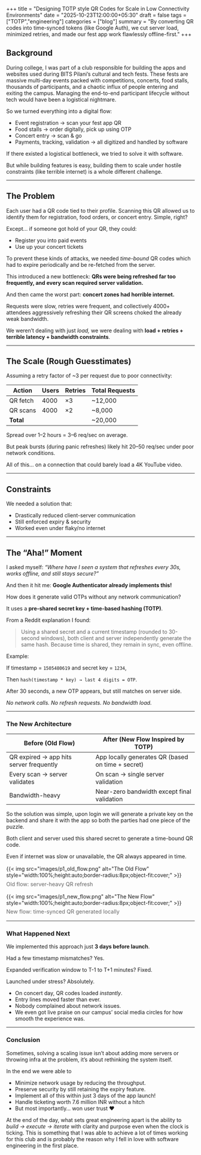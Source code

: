 +++
title = "Designing TOTP style QR Codes for Scale in Low Connectivity Environments"
date = "2025-10-23T12:00:00+05:30"
draft = false
tags = ["TOTP","engineering"]
categories = ["blog"]
summary = "By converting QR codes into time-synced tokens (like Google Auth), we cut server load, minimized retries, and made our fest app work flawlessly offline-first."
+++

## **Background**

During college, I was part of a club responsible for building the apps and websites used during BITS Pilani’s cultural and tech fests. These fests are massive multi-day events packed with competitions, concerts, food stalls, thousands of participants, and a chaotic influx of people entering and exiting the campus. Managing the end-to-end participant lifecycle without tech would have been a logistical nightmare.

So we turned everything into a digital flow:

- Event registration → scan your fest app QR
- Food stalls → order digitally, pick up using OTP
- Concert entry → scan & go
- Payments, tracking, validation → all digitized and handled by software

If there existed a logistical bottleneck, we tried to solve it with software.

But while building features is easy, building them to scale under hostile constraints (like terrible internet) is a whole different challenge.

---

## The Problem

Each user had a QR code tied to their profile. Scanning this QR allowed us to identify them for registration, food orders, or concert entry. Simple, right?

Except… if someone got hold of your QR, they could:

- Register you into paid events
- Use up your concert tickets

To prevent these kinds of attacks, we needed *time-bound* QR codes which had to expire periodically and be re-fetched from the server.

This introduced a new bottleneck: **QRs were being refreshed far too frequently, and every scan required server validation.**

And then came the worst part: **concert zones had horrible internet.**

Requests were slow, retries were frequent, and collectively 4000+ attendees aggressively refreshing their QR screens choked the already weak bandwidth.

We weren’t dealing with just *load,* we were dealing with **load + retries + terrible latency + bandwidth constraints**.

---

## **The Scale (Rough Guesstimates)**

Assuming a retry factor of ~3 per request due to poor connectivity:

| Action | Users | Retries | Total Requests |
| --- | --- | --- | --- |
| QR fetch | 4000 | ×3 | ~12,000 |
| QR scans | 4000 | ×2 | ~8,000 |
| **Total** |  |  | ~20,000 |

Spread over 1–2 hours = 3–6 req/sec on average.

But peak bursts (during panic refreshes) likely hit 20–50 req/sec under poor network conditions.

All of this… on a connection that could barely load a 4K YouTube video.

---

## **Constraints**

We needed a solution that:

- Drastically reduced client-server communication
- Still enforced expiry & security
- Worked even under flaky/no internet

---

## **The “Aha!” Moment**

I asked myself: *“Where have I seen a system that refreshes every 30s, works offline, and still stays secure?”*

And then it hit me: **Google Authenticator already implements this!**

How does it generate valid OTPs without any network communication?

It uses a **pre-shared secret key + time-based hashing (TOTP)**.

From a Reddit explanation I found:

> Using a shared secret and a current timestamp (rounded to 30-second windows), both client and server independently generate the same hash. Because time is shared, they remain in sync, even offline.
> 

Example:

If timestamp = `1505480619` and secret key = `1234`,

Then `hash(timestamp * key) → last 4 digits = OTP`.

After 30 seconds, a new OTP appears, but still matches on server side.

*No network calls. No refresh requests. No bandwidth load.*

---

### **The New Architecture**

| Before (Old Flow) | After (New Flow Inspired by TOTP) |
| --- | --- |
| QR expired → app hits server frequently | App locally generates QR (based on time + secret) |
| Every scan → server validates | On scan → single server validation |
| Bandwidth-heavy | Near-zero bandwidth except final validation |

So the solution was simple, upon login we will generate a private key on the backend and share it with the app so both the parties had one piece of the puzzle. 

Both client and server used this shared secret to generate a time-bound QR code.

Even if internet was slow or unavailable, the QR always appeared in time.
<div style="display:flex;gap:1rem;flex-wrap:wrap;margin:1rem 0;">
	<figure style="flex:1 1 48%;margin:0;">
		{{< img src="images/p1_old_flow.png" alt="The Old Flow" style="width:100%;height:auto;border-radius:8px;object-fit:cover;" >}}
		<figcaption style="font-size:0.9rem;color:var(--muted,#666);margin-top:0.4rem;">Old flow: server-heavy QR refresh</figcaption>
	</figure>
	<figure style="flex:1 1 48%;margin:0;">
		{{< img src="images/p1_new_flow.png" alt="The New Flow" style="width:100%;height:auto;border-radius:8px;object-fit:cover;" >}}
		<figcaption style="font-size:0.9rem;color:var(--muted,#666);margin-top:0.4rem;">New flow: time-synced QR generated locally</figcaption>
	</figure>
</div>

---

### **What Happened Next**

We implemented this approach just **3 days before launch**.

Had a few timestamp mismatches? Yes.

Expanded verification window to T-1 to T+1 minutes? Fixed.

Launched under stress? Absolutely.

- On concert day, QR codes loaded *instantly*.
- Entry lines moved faster than ever.
- Nobody complained about network issues.
- We even got live praise on our campus’ social media circles for how smooth the experience was.

---

### **Conclusion**

Sometimes, solving a scaling issue isn’t about adding more servers or throwing infra at the problem, it’s about rethinking the system itself.

In the end we were able to

- Minimize network usage by reducing the throughput.
- Preserve security by still retaining the expiry feature.
- Implement all of this within just 3 days of the app launch!
- Handle ticketing worth 7.6 million INR without a hitch
- But most importantly… won user trust ♥️

At the end of the day, what sets great engineering apart is the ability to *build → execute → iterate* with clarity and purpose even when the clock is ticking. This is something that I was able to achieve a lot of times working for this club and is probably the reason why I fell in love with software engineering in the first place.